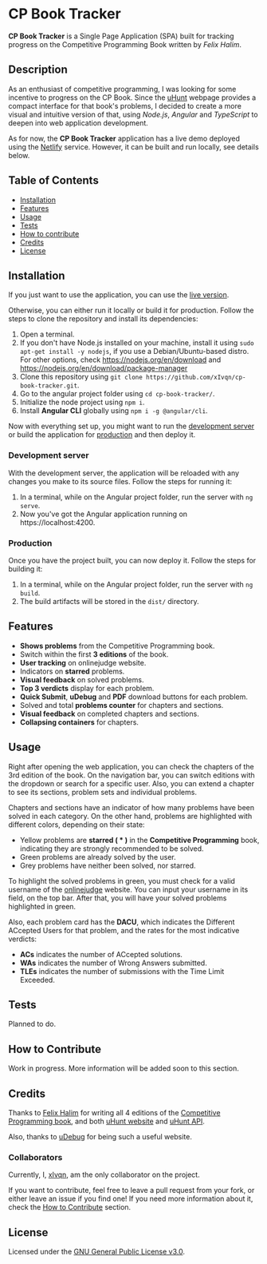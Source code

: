 # CP Book Tracker

**CP Book Tracker** is a Single Page Application (SPA) built for tracking progress on the Competitive Programming Book written by _Felix Halim_. 

## Description

As an enthusiast of competitive programming, I was looking for some incentive to progress on the CP Book. Since the [uHunt](https://uhunt.onlinejudge.org/) webpage provides a compact interface for that book's problems, I decided to create a more visual and intuitive version of that, using _Node.js_, _Angular_ and _TypeScript_ to deepen into web application development.

As for now, the **CP Book Tracker** application has a live demo deployed using the [Netlify](https://netlify.com) service. However, it can be built and run locally, see details below.

## Table of Contents

- [Installation](#installation)
- [Features](#features)
- [Usage](#usage)
- [Tests](#tests)
- [How to contribute](#how-to-contribute)
- [Credits](#credits)
- [License](#license)

## Installation

If you just want to use the application, you can use the [live version](https://cp-book-tracker.netlify.app/).

Otherwise, you can either run it locally or build it for production. Follow the steps to clone the repository and install its dependencies:

1. Open a terminal.
2. If you don't have Node.js installed on your machine, install it using `sudo apt-get install -y nodejs`, if you use a Debian/Ubuntu-based distro. For other options, check https://nodejs.org/en/download and https://nodejs.org/en/download/package-manager
2. Clone this repository using `git clone https://github.com/xIvqn/cp-book-tracker.git`.
3. Go to the angular project folder using `cd cp-book-tracker/`.
4. Initialize the node project using `npm i`.
5. Install **Angular CLI** globally using `npm i -g @angular/cli`.

Now with everything set up, you might want to run the [development server](#development-server) or build the application for [production](#production) and then deploy it.

### Development server

With the development server, the application will be reloaded with any changes you make to its source files. Follow the steps for running it:

1. In a terminal, while on the Angular project folder, run the server with `ng serve`.
2. Now you've got the Angular application running on https://localhost:4200.


### Production

Once you have the project built, you can now deploy it. Follow the steps for building it:

1. In a terminal, while on the Angular project folder, run the server with `ng build`.
2. The build artifacts will be stored in the `dist/` directory.

## Features

* **Shows problems** from the Competitive Programming book.
* Switch within the first **3 editions** of the book.
* **User tracking** on onlinejudge website.
* Indicators on **starred** problems.
* **Visual feedback** on solved problems.
* **Top 3 verdicts** display for each problem.
* **Quick Submit**, **uDebug** and **PDF** download buttons for each problem.
* Solved and total **problems counter** for chapters and sections.
* **Visual feedback** on completed chapters and sections.
* **Collapsing containers** for chapters.

## Usage

Right after opening the web application, you can check the chapters of the 3rd edition of the book. On the navigation bar, you can switch editions with the dropdown or search for a specific user. Also, you can extend a chapter to see its sections, problem sets and individual problems. 

Chapters and sections have an indicator of how many problems have been solved in each category. On the other hand, problems are highlighted with different colors, depending on their state:

* Yellow problems are **starred ( \* )** in the **Competitive Programming** book, indicating they are strongly recommended to be solved.
* Green problems are already solved by the user.
* Grey problems have neither been solved, nor starred.

To highlight the solved problems in green, you must check for a valid username of the [onlinejudge](https://onlinejudge.org/) website. You can input your username in its field, on the top bar. After that, you will have your solved problems highlighted in green.

Also, each problem card has the **DACU**, which indicates the Different ACcepted Users for that problem, and the rates for the most indicative verdicts:

* **ACs** indicates the number of ACcepted solutions.
* **WAs** indicates the number of Wrong Answers submitted.
* **TLEs** indicates the number of submissions with the Time Limit Exceeded.

## Tests

Planned to do.

## How to Contribute

Work in progress. More information will be added soon to this section.

## Credits

Thanks to [Felix Halim](https://github.com/felix-halim) for writing all 4 editions of the [Competitive Programming book](https://cpbook.net/), and both [uHunt website](https://uhunt.onlinejudge.org/) and [uHunt API](https://uhunt.onlinejudge.org/api/). 

Also, thanks to [uDebug](https://www.udebug.com/) for being such a useful website.

### Collaborators

Currently, I, [xIvqn](https://github.com/xIvqn/), am the only collaborator on the project. 

If you want to contribute, feel free to leave a pull request from your fork, or either leave an issue if you find one! If you need more information about it, check the [How to Contribute](#how-to-contribute) section.

## License

Licensed under the [GNU General Public License v3.0](./LICENSE).
